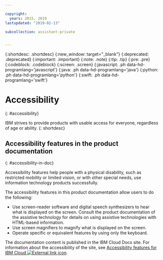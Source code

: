 ```yaml
---

copyright:
  years: 2015, 2019
lastupdated: "2019-02-13"

subcollection: assistant-private


---
```


{:shortdesc: .shortdesc}
{:new_window: target="_blank"}
{:deprecated: .deprecated}
{:important: .important}
{:note: .note}
{:tip: .tip}
{:pre: .pre}
{:codeblock: .codeblock}
{:screen: .screen}
{:javascript: .ph data-hd-programlang='javascript'}
{:java: .ph data-hd-programlang='java'}
{:python: .ph data-hd-programlang='python'}
{:swift: .ph data-hd-programlang='swift'}

# Accessibility
{: #accessibility}

IBM strives to provide products with usable access for everyone, regardless of age or ability.
{: shortdesc}

## Accessibility features in the product documentation
{: #accessibility-in-doc}

Accessibility features help people with a physical disability, such as restricted mobility or limited vision, or with other special needs, use information technology products successfully.

The accessibility features in this product documentation allow users to do the following:

- Use screen-reader software and digital speech synthesizers to hear what is displayed on the screen. Consult the product documentation of the assistive technology for details on using assistive technologies with HTML-based information.
- Use screen magnifiers to magnify what is displayed on the screen.
- Operate specific or equivalent features by using only the keyboard.

The documentation content is published in the IBM Cloud Docs site. For information about the accessibility of the site, see [Accessibility features for IBM Cloud ![External link icon](../../icons/launch-glyph.svg "External link icon")](https:///docs/overview/accessibility/accessibility_features).
